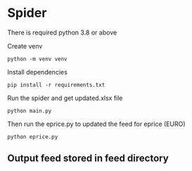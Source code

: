 # Spider

There is required python 3.8 or above

Create venv

`python -m venv venv`

Install dependencies

`pip install -r requirements.txt`

Run the spider and get updated.xlsx file

`python main.py`

Then run the eprice.py to updated the feed for eprice (EURO)

`python eprice.py`

Output feed stored in feed directory
-------------------------------------------------------------------------



